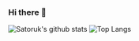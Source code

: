 ### Hi there 👋

![Satoruk's github stats](https://github-readme-stats.vercel.app/api?username=satoruk&count_private=true&show_icons=true&theme=dark)
![Top Langs](https://github-readme-stats.vercel.app/api/top-langs/?username=satoruk&layout=compact&count_private=true&show_icons=true&theme=dark)


<!--
**satoruk/satoruk** is a ✨ _special_ ✨ repository because its `README.md` (this file) appears on your GitHub profile.

Here are some ideas to get you started:

- 🔭 I’m currently working on ...
- 🌱 I’m currently learning ...
- 👯 I’m looking to collaborate on ...
- 🤔 I’m looking for help with ...
- 💬 Ask me about ...
- 📫 How to reach me: ...
- 😄 Pronouns: ...
- ⚡ Fun fact: ...
-->
